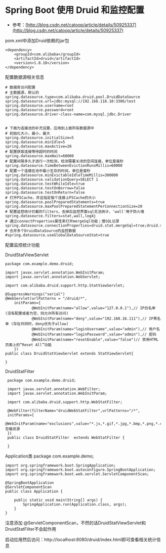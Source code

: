 # Spring Boot 使用 Druid 和监控配置
- 参考：[http://blog.csdn.net/catoop/article/details/50925337](http://blog.csdn.net/catoop/article/details/50925337)

pom.xml中添加Druid依赖的jar包

    <dependency>
    	<groupId>com.alibaba</groupId>
    	<artifactId>druid</artifactId>
    	<version>1.0.18</version>
    </dependency>

配置数据源相关信息

    # 数据库访问配置
    # 主数据源，默认的
    spring.datasource.type=com.alibaba.druid.pool.DruidDataSource
    spring.datasource.url=jdbc:mysql://192.168.116.10:3306/test
    spring.datasource.username=root
    spring.datasource.password=root
    spring.datasource.driver-class-name=com.mysql.jdbc.Driver
    
    
    # 下面为连接池的补充设置，应用到上面所有数据源中
    # 初始化大小，最小，最大
    spring.datasource.initialSize=5
    spring.datasource.minIdle=5
    spring.datasource.maxActive=20
    # 配置获取连接等待超时的时间
    spring.datasource.maxWait=60000
    # 配置间隔多久才进行一次检测，检测需要关闭的空闲连接，单位是毫秒 
    spring.datasource.timeBetweenEvictionRunsMillis=60000
    # 配置一个连接在池中最小生存的时间，单位是毫秒 
    spring.datasource.minEvictableIdleTimeMillis=300000
    spring.datasource.validationQuery=SELECT 1
    spring.datasource.testWhileIdle=true
    spring.datasource.testOnBorrow=false
    spring.datasource.testOnReturn=false
    # 打开PSCache，并且指定每个连接上PSCache的大小 
    spring.datasource.poolPreparedStatements=true
    spring.datasource.maxPoolPreparedStatementPerConnectionSize=20
    # 配置监控统计拦截的filters，去掉后监控界面sql无法统计，'wall'用于防火墙 
    spring.datasource.filters=stat,wall,log4j
    # 通过connectProperties属性来打开mergeSql功能；慢SQL记录
    spring.datasource.connectionProperties=druid.stat.mergeSql=true;druid.stat.slowSqlMillis=5000
    # 合并多个DruidDataSource的监控数据
    #spring.datasource.useGlobalDataSourceStat=true

配置监控统计功能

DruidStatViewServlet

    package com.example.demo.druid;
    
    import javax.servlet.annotation.WebInitParam;
    import javax.servlet.annotation.WebServlet;
    
    import com.alibaba.druid.support.http.StatViewServlet;
    
    @SuppressWarnings("serial")
    @WebServlet(urlPatterns = "/druid/*", 
        initParams={
                @WebInitParam(name="allow",value="127.0.0.1"),// IP白名单 (没有配置或者为空，则允许所有访问)
                @WebInitParam(name="deny",value="192.168.16.111"),// IP黑名单 (存在共同时，deny优先于allow)
                @WebInitParam(name="loginUsername",value="admin"),// 用户名
                @WebInitParam(name="loginPassword",value="admin"),// 密码
                @WebInitParam(name="resetEnable",value="false")// 禁用HTML页面上的“Reset All”功能
        })
    public class DruidStatViewServlet extends StatViewServlet{
    
    }

DruidStatFilter

     package com.example.demo.druid;
     
     import javax.servlet.annotation.WebFilter;
     import javax.servlet.annotation.WebInitParam;
     
     import com.alibaba.druid.support.http.WebStatFilter;
     
     @WebFilter(filterName="druidWebStatFilter",urlPatterns="/*",
     initParams={
         @WebInitParam(name="exclusions",value="*.js,*.gif,*.jpg,*.bmp,*.png,*.css,*.ico,/druid/*")// 忽略资源
     })
     public class DruidStatFilter  extends WebStatFilter {
     
     }
     
Application类
    package com.example.demo;
    
    import org.springframework.boot.SpringApplication;
    import org.springframework.boot.autoconfigure.SpringBootApplication;
    import org.springframework.boot.web.servlet.ServletComponentScan;
    
    @SpringBootApplication
    @ServletComponentScan
    public class Application {
    
    	public static void main(String[] args) {
    		SpringApplication.run(Application.class, args);
    	}
    }

注意添加 @ServletComponentScan，不然的话DruidStatViewServlet和DruidStatFilter不会起作用

启动应用然后访问：http://localhost:8080/druid/index.html即可查看相关统计信息